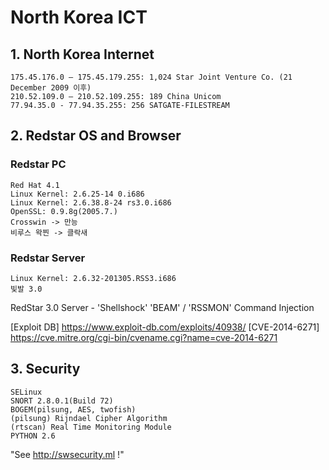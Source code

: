 # North Korea ICT 

## 1. North Korea Internet
~~~
175.45.176.0 – 175.45.179.255: 1,024 Star Joint Venture Co. (21 December 2009 이후)
210.52.109.0 – 210.52.109.255: 189 China Unicom
77.94.35.0 - 77.94.35.255: 256 SATGATE-FILESTREAM
~~~

## 2. Redstar OS and Browser
### Redstar PC
~~~
Red Hat 4.1
Linux Kernel: 2.6.25-14 0.i686
Linux Kernel: 2.6.38.8-24 rs3.0.i686
OpenSSL: 0.9.8g(2005.7.)
Crosswin -> 만능
비루스 왁찐 -> 클락새
~~~

### Redstar Server
~~~
Linux Kernel: 2.6.32-201305.RSS3.i686
빛발 3.0
~~~
RedStar 3.0 Server - 'Shellshock' 'BEAM' / 'RSSMON' Command Injection

[Exploit DB] https://www.exploit-db.com/exploits/40938/
[CVE-2014-6271] https://cve.mitre.org/cgi-bin/cvename.cgi?name=cve-2014-6271

## 3. Security
~~~
SELinux
SNORT 2.8.0.1(Build 72)
BOGEM(pilsung, AES, twofish)
(pilsung) Rijndael Cipher Algorithm
(rtscan) Real Time Monitoring Module
PYTHON 2.6
~~~ 

"See http://swsecurity.ml !"
